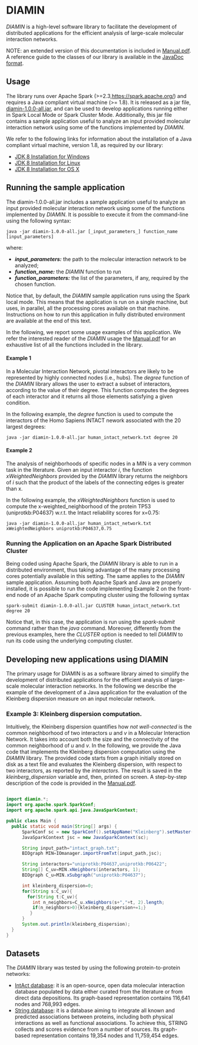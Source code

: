 # DIAMIN
_DIAMIN_ is a high-level software library to facilitate the development of distributed applications for the efficient analysis of large-scale molecular interaction networks.

NOTE: an extended version of this documentation is included in [Manual.pdf](https://github.com/ldirocco/DIAMIN/blob/master/Manual.pdf). A reference guide to the classes of our library is available in the [JavaDoc format](https://ldirocco.github.io/javadoc/).

## Usage
The library runs over Apache Spark (>=2.3,https://spark.apache.org/) and requires a Java compliant virtual machine (>= 1.8). 
It is released as a jar file, [diamin-1.0.0-all.jar](https://github.com/ldirocco/DIAMIN/releases), and can be used to develop applications running either in Spark Local Mode or Spark Cluster Mode. Additionally, this jar file contains a sample application useful to analyze an input provided molecular interaction network using some of the functions implemented by _DIAMIN_.

We refer to the following links for information about the installation of a Java compliant virtual machine, version 1.8, as required by our library:

- [JDK 8 Installation for Windows](https://docs.oracle.com/javase/8/docs/technotes/guides/install/windows_jdk_install.html#CHDEBCCJ)
- [JDK 8 Installation for Linux](https://docs.oracle.com/javase/8/docs/technotes/guides/install/linux_jdk.html#BJFGGEFG)
- [JDK 8 Installation for OS X](https://docs.oracle.com/javase/8/docs/technotes/guides/install/mac_jdk.html#CHDBADCG)


## Running the sample application

The diamin-1.0.0-all.jar includes a sample application useful to analyze an input provided molecular interaction network using some of the functions implemented by _DIAMIN_. It is possible to execute it from the command-line using the following syntax:


```
java -jar diamin-1.0.0-all.jar [_input_parameters_] function_name [input_parameters]
```

where:

- **_input_parameters:_** the path to the molecular interaction network to be analyzed;
- **_function_name:_** the _DIAMIN_ function to run
- **_function_parameters:_** the list of the parameters, if any, required by the chosen function.

Notice that, by default, the _DIAMIN_ sample application runs using the Spark local mode. This means that the application is run on a single machine, but uses, in parallel, all the processing cores available on that machine. Instructions on how to run this application in fully distributed environment are available at the end of this text.

In the following, we report some usage examples of this application. We refer the interested reader of the _DIAMIN_ usage the [Manual.pdf](https://github.com/ldirocco/DIAMIN/blob/master/Manual.pdf) for an exhaustive list of all the functions included in the library. 

#### Example 1
In a Molecular Interaction Network, pivotal interactors are likely to be represented by highly connected nodes (i.e., hubs). 
The _degree_ function of the _DIAMIN_ library allows the user to extract a subset of interactors, according to the value of their degree. 
This function computes the degrees of each interactor and it returns all those elements satisfying a given condition.

In the following example, the _degree_ function is used to compute the interactors of the Homo Sapiens INTACT nework associated with the 20 largest degrees:
```
java -jar diamin-1.0.0-all.jar human_intact_network.txt degree 20
```
#### Example 2

The analysis of neighborhoods of specific nodes in a MIN is a very common task in the literature. Given an input interactor _i_, the function _xWeightedNeighbors_ provided by the _DIAMIN_ library returns the neighbors of _i_ such that the product of the labels of the connecting edges is greater than x.

In the following example, the _xWeightedNeighbors_ function is used to compute the x-weighted_neighborhood of the protein TP53 (uniprotkb:P04637) 
w.r.t. the Intact reliability scores for x=0.75:

```
java -jar diamin-1.0.0-all.jar human_intact_network.txt xWeightedNeighbors uniprotkb:P04637,0.75
```

### Running the Application on an Apache Spark Distributed Cluster

Being coded using Apache Spark, the _DIAMIN_ library is able to run in a distributed environment, thus taking advantage of the many processing cores potentially available in this setting. The same applies to the _DIAMIN_ sample application. Assuming both Apache Spark and Java are properly installed, 
it is possible to run the code implementing Example 2 on the front-end node of an Apache Spark computing cluster using the following syntax
```
spark-submit diamin-1.0.0-all.jar CLUSTER human_intact_network.txt degree 20
```

Notice that, in this case, the application is run using the *spark-submit* command rather than the *java* command. Moreover, differently from the previous examples, here the _CLUSTER_ option is needed to tell _DIAMIN_ to run its code using the underlying computing cluster. 


## Developing new applications using DIAMIN

The primary usage for DIAMIN is as a software library aimed to simplify the development of distributed applications for the efficient analysis of large-scale molecular interaction networks. In the following we describe the example of the development of a Java application for the evaluation of the Kleinberg dispersion measure on an input molecular network. 


### Example 3: Kleinberg dispersion computation.
Intuitively, the Kleinberg dispersion quantifies how _not well-connected_ is the  common neighborhood of two interactors _u_ and _v_ in a Molecular Interaction Network. It takes into account both the size and the connectivity of  the common neighborhood of _u_ and _v_. In the following, we provide the Java code that implements the Kleinberg dispersion computation using the _DIAMIN_ library. The provided code starts from a graph initially stored on disk as a text file and evaluates the Kleinberg dispersion, with respect to two interactors, as reported by the *interactors*. The result is saved in the *kleinberg_dispersion* variable and, then, printed on screen. A step-by-step description of the code is provided in the [Manual.pdf](https://github.com/ldirocco/DIAMIN/blob/master/Manual.pdf).

  ```java

import diamin.*;
import org.apache.spark.SparkConf;
import org.apache.spark.api.java.JavaSparkContext;

public class Main {
    public static void main(String[] args) {
        SparkConf sc = new SparkConf().setAppName("Kleinberg").setMaster("local[*]");
        JavaSparkContext jsc = new JavaSparkContext(sc);

        String input_path="intact_graph.txt";
        BIOgraph MIN=IOmanager.importFromTxt(input_path,jsc);

        String interactors="uniprotkb:P04637,uniprotkb:P06422";
        String[] C_uv=MIN.xNeighbors(interactors, 1);
        BIOgraph C_u=MIN.xSubgraph("uniprotkb:P04637");

        int kleinberg_dispersion=0;
        for(String s:C_uv){
          for(String t:C_uv){
            int n_neighbors=C_u.xNeighbors(s+","+t, 2).length;
            if(n_neighbors>0){kleinberg_dispersion+=1;}
           }
        }
        System.out.println(kleinberg_dispersion);
    }
}

  ```






## Datasets
The _DIAMIN_ library was tested by using the following protein-to-protein networks:
- [IntAct database](http://www.ebi.ac.uk/intact): it is an open-source, open data molecular interaction database populated by data either curated from the literature or from direct data depositions. Its graph-based representation contains 116,641 nodes and 768,993 edges.
- [String database](https://string-db.org): it is a database aiming to integrate all known and predicted associations between proteins, including both physical interactions as well as functional associations. To achieve this, STRING collects and scores evidence from a number of sources. Its graph-based representation contains 19,354 nodes and  11,759,454 edges.
